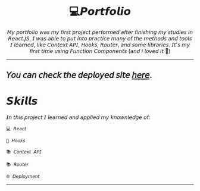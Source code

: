 <h1 align="center"> 💻𝙋𝙤𝙧𝙩𝙛𝙤𝙡𝙞𝙤 </h1>

<p  align="center">𝘔𝘺 𝘱𝘰𝘳𝘵𝘧𝘰𝘭𝘪𝘰 𝘸𝘢𝘴 𝘮𝘺 𝘧𝘪𝘳𝘴𝘵 𝘱𝘳𝘰𝘫𝘦𝘤𝘵 𝘱𝘦𝘳𝘧𝘰𝘳𝘮𝘦𝘥 𝘢𝘧𝘵𝘦𝘳 𝘧𝘪𝘯𝘪𝘴𝘩𝘪𝘯𝘨 𝘮𝘺 𝘴𝘵𝘶𝘥𝘪𝘦𝘴 𝘪𝘯 𝘙𝘦𝘢𝘤𝘵.𝘑𝘚, 𝘐 𝘸𝘢𝘴 𝘢𝘣𝘭𝘦 𝘵𝘰 𝘱𝘶𝘵 𝘪𝘯𝘵𝘰 𝘱𝘳𝘢𝘤𝘵𝘪𝘤𝘦 𝘮𝘢𝘯𝘺 𝘰𝘧 𝘵𝘩𝘦 𝘮𝘦𝘵𝘩𝘰𝘥𝘴 𝘢𝘯𝘥 𝘵𝘰𝘰𝘭𝘴 𝘐 𝘭𝘦𝘢𝘳𝘯𝘦𝘥, 𝘭𝘪𝘬𝘦 𝘊𝘰𝘯𝘵𝘦𝘹𝘵 𝘈𝘗𝘐, 𝘏𝘰𝘰𝘬𝘴, 𝘙𝘰𝘶𝘵𝘦𝘳, 𝘢𝘯𝘥 𝘴𝘰𝘮𝘦 𝘭𝘪𝘣𝘳𝘢𝘳𝘪𝘦𝘴. 𝘐𝘵'𝘴 𝘮𝘺 𝘧𝘪𝘳𝘴𝘵 𝘵𝘪𝘮𝘦 𝘶𝘴𝘪𝘯𝘨 𝘍𝘶𝘯𝘤𝘵𝘪𝘰𝘯 𝘊𝘰𝘮𝘱𝘰𝘯𝘦𝘯𝘵𝘴 (𝘢𝘯𝘥 𝘪 𝘭𝘰𝘷𝘦𝘥 𝘪𝘵 🤩) </p>

---

## 𝘠𝘰𝘶 𝘤𝘢𝘯 𝘤𝘩𝘦𝘤𝘬 𝘵𝘩𝘦 𝘥𝘦𝘱𝘭𝘰𝘺𝘦𝘥 𝘴𝘪𝘵𝘦 [𝘩𝘦𝘳𝘦](https://terenciomartins.netlify.app/).


# 𝙎𝙠𝙞𝙡𝙡𝙨
𝘐𝘯 𝘵𝘩𝘪𝘴 𝘱𝘳𝘰𝘫𝘦𝘤𝘵 𝘐 𝘭𝘦𝘢𝘳𝘯𝘦𝘥 𝘢𝘯𝘥 𝘢𝘱𝘱𝘭𝘪𝘦𝘥 𝘮𝘺 𝘬𝘯𝘰𝘸𝘯𝘭𝘦𝘥𝘨𝘦 𝘰𝘧:

    💻 𝘙𝘦𝘢𝘤𝘵 
    
    🔨 𝘏𝘰𝘰𝘬𝘴

    📚 𝘊𝘰𝘯𝘵𝘦𝘹𝘵 𝘈𝘗𝘐

    📚 𝘙𝘰𝘶𝘵𝘦𝘳

    🌐 𝘋𝘦𝘱𝘭𝘰𝘺𝘮𝘦𝘯𝘵

---

<br>
<br>
